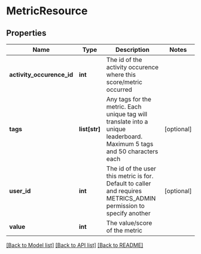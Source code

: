 # MetricResource

## Properties
Name | Type | Description | Notes
------------ | ------------- | ------------- | -------------
**activity_occurence_id** | **int** | The id of the activity occurence where this score/metric occurred | 
**tags** | **list[str]** | Any tags for the metric. Each unique tag will translate into a unique leaderboard. Maximum 5 tags and 50 characters each | [optional] 
**user_id** | **int** | The id of the user this metric is for. Default to caller and requires METRICS_ADMIN permission to specify another | [optional] 
**value** | **int** | The value/score of the metric | 

[[Back to Model list]](../README.md#documentation-for-models) [[Back to API list]](../README.md#documentation-for-api-endpoints) [[Back to README]](../README.md)


